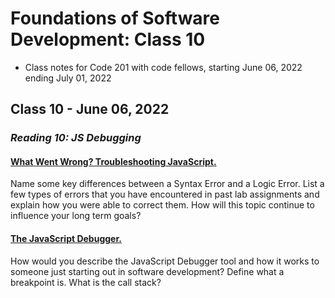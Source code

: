 # Foundations of Software Development: Class 10

* Class notes for Code 201 with code fellows, starting June 06, 2022 ending July 01, 2022

## Class 10 - June 06, 2022

### *Reading 10: JS Debugging*

#### [What Went Wrong? Troubleshooting JavaScript.](https://developer.mozilla.org/en-US/docs/Learn/JavaScript/First_steps/What_went_wrong)

Name some key differences between a Syntax Error and a Logic Error.
List a few types of errors that you have encountered in past lab assignments and explain how you were able to correct them.
How will this topic continue to influence your long term goals?

#### [The JavaScript Debugger.](https://developer.mozilla.org/en-US/docs/Learn/Common_questions/What_are_browser_developer_tools#the_javascript_debugger)

How would you describe the JavaScript Debugger tool and how it works to someone just starting out in software development?
Define what a breakpoint is.
What is the call stack?
